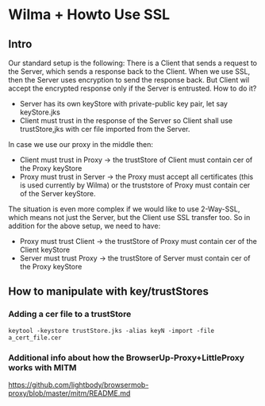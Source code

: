 Wilma + Howto Use SSL
===========

## Intro
Our standard setup is the following: There is a Client that sends a request to the Server, which sends a response back to the Client.
When we use SSL, then the Server uses encryption to send the response back. But Client wil accept the encrypted response only if the Server is entrusted.
How to do it?
- Server has its own keyStore with private-public key pair, let say keyStore.jks
- Client must trust in the response of the Server so Client shall use trustStore,jks with cer file imported from the Server.

In case we use our proxy in the middle then:
- Client must trust in Proxy -> the trustStore of Client must contain cer of the Proxy keyStore
- Proxy must trust in Server -> the Proxy must accept all certificates (this is used currently by Wilma) or the truststore of Proxy must contain cer of the Server keyStore.

The situation is even more complex if we would like to use 2-Way-SSL, which means not just the Server, but the Client use SSL transfer too.
So in addition for the above setup, we need to have:
- Proxy must trust Client -> the trustStore of Proxy must contain cer of the Client keyStore
- Server must trust Proxy -> the trustStore of Server must contain cer of the Proxy keyStore

## How to manipulate with key/trustStores

### Adding a cer file to a trustStore
```
keytool -keystore trustStore.jks -alias keyN -import -file a_cert_file.cer
```
### Additional info about how the BrowserUp-Proxy+LittleProxy works with MITM
https://github.com/lightbody/browsermob-proxy/blob/master/mitm/README.md 